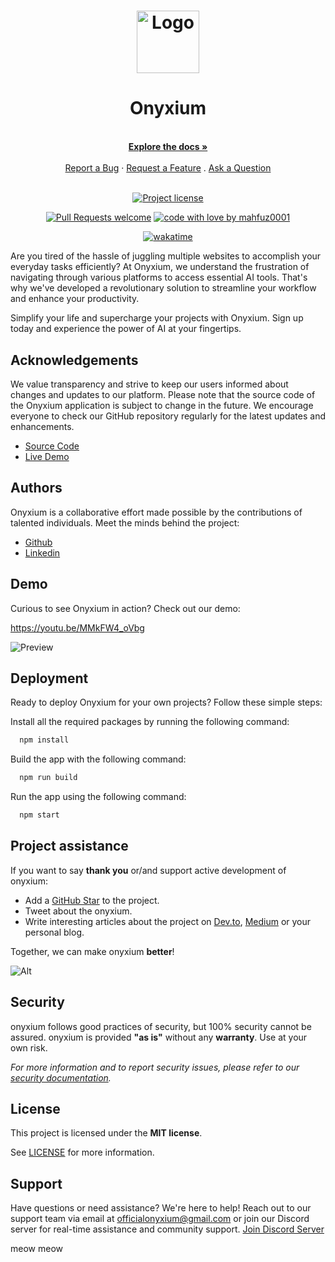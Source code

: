 <h1 align="center">
  <a href="https://github.com/mahfuz0001/onyxium-ai">
    <img src="https://onyxium.org/Logo.png" alt="Logo" width="100" height="100">
  </a>
</h1>

<div align="center">
  <h1>
    Onyxium
  </h1>
  
  <br />
  <a href="https://onyxium.org/docs"><strong>Explore the docs »</strong></a>
  <br />
  <br />
  <a href="https://github.com/mahfuz0001/onyxium-ai/issues/new?assignees=&labels=bug&template=01_BUG_REPORT.md&title=bug%3A+">Report a Bug</a>
  ·
  <a href="https://github.com/mahfuz0001/onyxium-ai/issues/new?assignees=&labels=enhancement&template=02_FEATURE_REQUEST.md&title=feat%3A+">Request a Feature</a>
  .
  <a href="https://github.com/mahfuz0001/onyxium-ai/issues/new?assignees=&labels=question&template=04_SUPPORT_QUESTION.md&title=support%3A+">Ask a Question</a>
</div>

<div align="center">
<br />

[![Project license](https://img.shields.io/github/license/mahfuz0001/onyxium-ai.svg?style=flat-square)](LICENSE)

[![Pull Requests welcome](https://img.shields.io/badge/PRs-welcome-ff69b4.svg?style=flat-square)](https://github.com/mahfuz0001/onyxium-ai/issues?q=is%3Aissue+is%3Aopen+label%3A%22help+wanted%22)
[![code with love by mahfuz0001](https://img.shields.io/badge/%3C%2F%3E%20with%20%E2%99%A5%20by-mahfuz0001-ff1414.svg?style=flat-square)](https://github.com/mahfuz0001)

[![wakatime](https://wakatime.com/badge/user/2f0f1fb4-ab90-4242-827e-2fc4f87b6b6f/project/018e6022-a032-4014-9e6a-ea6baeb1a051.svg)](https://wakatime.com/badge/user/2f0f1fb4-ab90-4242-827e-2fc4f87b6b6f/project/018e6022-a032-4014-9e6a-ea6baeb1a051)

</div>

Are you tired of the hassle of juggling multiple websites to accomplish your everyday tasks efficiently? At Onyxium, we understand the frustration of navigating through various platforms to access essential AI tools. That's why we've developed a revolutionary solution to streamline your workflow and enhance your productivity.

Simplify your life and supercharge your projects with Onyxium. Sign up today and experience the power of AI at your fingertips.

## Acknowledgements

We value transparency and strive to keep our users informed about changes and updates to our platform. Please note that the source code of the Onyxium application is subject to change in the future. We encourage everyone to check our GitHub repository regularly for the latest updates and enhancements.

- [Source Code](https://github.com/mahfuz0001/onyxium-ai)
- [Live Demo](https://onyxium.org)

## Authors

Onyxium is a collaborative effort made possible by the contributions of talented individuals. Meet the minds behind the project:

- [Github](https://github.com/mahfuz0001)
- [Linkedin](https://www.linkedin.com/in/mahfuz007/)

## Demo

Curious to see Onyxium in action? Check out our demo:

https://youtu.be/MMkFW4_oVbg

![Preview](https://onyxium.org/github-public-image.png)

## Deployment

Ready to deploy Onyxium for your own projects? Follow these simple steps:

Install all the required packages by running the following command:

```bash
  npm install
```

Build the app with the following command:

```bash
  npm run build
```

Run the app using the following command:

```bash
  npm start
```

## Project assistance

If you want to say **thank you** or/and support active development of onyxium:

- Add a [GitHub Star](https://github.com/mahfuz0001/onyxium-ai) to the project.
- Tweet about the onyxium.
- Write interesting articles about the project on [Dev.to](https://dev.to/), [Medium](https://medium.com/) or your personal blog.

Together, we can make onyxium **better**!

![Alt](https://repobeats.axiom.co/api/embed/9aad02c5b3572fa04f991ea46e0447ea639a3195.svg "Repobeats analytics image")

## Security

onyxium follows good practices of security, but 100% security cannot be assured.
onyxium is provided **"as is"** without any **warranty**. Use at your own risk.

_For more information and to report security issues, please refer to our [security documentation](/docs/SECURITY.md)._

## License

This project is licensed under the **MIT license**.

See [LICENSE](LICENSE) for more information.

## Support

Have questions or need assistance? We're here to help! Reach out to our support team via email at officialonyxium@gmail.com or join our Discord server for real-time assistance and community support. [Join Discord Server](https://discord.gg/NMWYCpwUdp)

meow
meow
